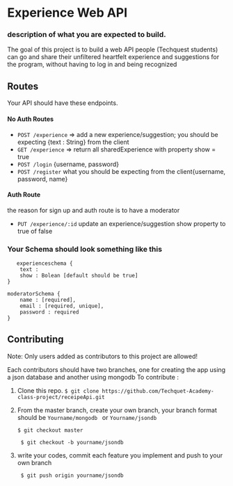 # Experience Web API

### description of what you are expected to build.

The goal of this project is to build a web API people (Techquest students) can go and share their unfiltered heartfelt experience and suggestions for the program, without having to log in and being recognized

## Routes

Your API should have these endpoints.

#### No Auth Routes

- `POST /experience` => add a new experience/suggestion; you should be expecting {text : String} from the client
- `GET /experience` => return all sharedExperience with property show = true
- `POST /login` {username, password}
- `POST /register` what you should be expecting from the client{username, password, name}

#### Auth Route

the reason for sign up and auth route is to have a moderator

- `PUT /experience/:id` update an experience/suggestion show property to true of false

### Your Schema should look something like this

```
   experienceschema {
    text :
    show : Bolean [default should be true]
}

moderatorSchema {
    name : [required],
    email : [required, unique],
    password : required
}

```

## Contributing

Note: Only users added as contributors to this project are allowed!

Each contributors should have two branches, one for creating the app using a json database and another using mongodb
To contribute :

1. Clone this repo.
   `$ git clone https://github.com/Techquet-Academy-class-project/receipeApi.git `
2. From the master branch, create your own branch, your branch format should be `Yourname/mongodb ` or `Yourname/jsondb`

   `$ git checkout master `

   ` $ git checkout -b yourname/jsondb`

3. write your codes, commit each feature you implement and push to your own branch

   ` $ git push origin yourname/jsondb`
